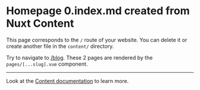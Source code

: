 # Homepage 0.index.md created from Nuxt Content

This page corresponds to the `/` route of your website. You can delete it or create another file in the `content/` directory.

Try to navigate to [/blog](/blog). These 2 pages are rendered by the `pages/[...slug].vue` component.

---

Look at the [Content documentation](https://content.nuxtjs.org/) to learn more.
